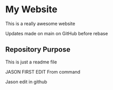 # My Website

This is a really awesome website

Updates made on main on GitHub before rebase


## Repository Purpose

This is just a readme file


JASON FIRST EDIT From command

Jason edit in github





